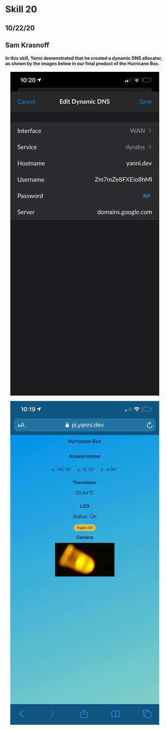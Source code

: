 <h1>Skill 20 </h1>
<h2>10/22/20</h2>
<h2>Sam Krasnoff</h2>

<h4>In this skill, Yanni demonstrated that he created a dynamic DNS allocator, as shown by the images below in our final product of the Hurricane Box.  </h4>

<center>

![Image](./Images/index.jpg)
</center>
<center>

![Image](./Images/index2.jpg)
</center>